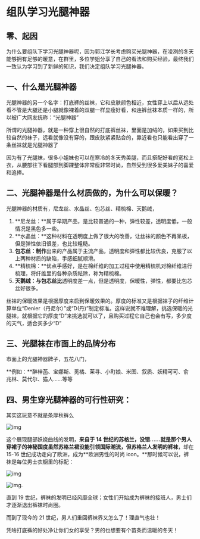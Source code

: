 # 组队学习光腿神器

## 零、起因

为什么要组队下学习光腿神器呢，因为郭江学长考虑购买光腿神器，在凌冽的冬天能够拥有足够的暖意，在群里，多位学姐分享了自己的看法和购买经验，最终我们一致认为学习到了新鲜的知识，我们决定组队学习光腿神器。

## 一、什么是光腿神器

光腿神器的另一个名字：打底裤的丝袜，它和皮肤颜色相近，女性穿上以后从远处看不管是大腿还是小腿就像裸着的双腿一样显瘦好看，和连裤丝袜本质一样的，所以被广大网友统称：“光腿神器”

所谓的光腿神器，就是一种穿上很自然的打底裤丝袜，里面是加绒的，如果买到比较自然的袜子，远看就像没有穿的，跟皮肤紧紧贴合的，靠近看也只能看出穿了一条丝袜就是光腿神器了

因为有了光腿袜，很多小姐妹也可以在寒冷的冬天秀美腿，而且搭配好看的宽松上衣，从腰部往下看腿部到脚踝整体非常瘦非常时尚，自然受到很多爱美妹子的喜爱和追捧。

## 二、光腿神器是什么材质做的，为什么可以保暖？

光腿神器的材质有，尼龙丝、水晶丝、包芯丝、精梳棉、天鹅绒，

1. **尼龙丝：**属于早期产品，是比较普通的一种，弹性较差，透明度低，一般情况是黑色多一些。
2. **水晶丝：**这种材料在透明度上做了很大的改善，让丝袜的颜色不再呆板，但是弹性依旧很差，也比较粗糙。
3. **包芯丝：制作**出来的产品属于主流产品，透明度和弹性都比较优良，克服了以上两种材质的缺陷，手感细腻顺滑。
4. **精梳棉：**优点手感好，是在棉纤维的加工过程中使用精梳机对棉纤维进行梳理，将纤维里的各种杂质祛除，称为精梳棉。
5. **天鹅绒：与包芯丝比**透明度差一点，但是透明度，保暖性，弹性，都要比包芯丝好很多。

丝袜的保暖效果是根据厚度来启到保暖效果的。厚度的标准又是根据袜子的纤维计算单位“Denier（丹尼尔）”或“D(丹)”制定标准。这样说就不难理解，挑选保暖的光腿袜，就根据它的厚度“D”来挑选就可以了，且购买过程它自己也会有写，多少度的天气，适合买多少“D”

## 三、光腿袜在市面上的品牌分布

市面上的光腿神器牌子，五花八门，

**例如：**醉梓菡、宝娜斯、觅橘、茉寻、小町娘、米图、叙质、妖精可可、俞兆林、莫代尔、猫人……等等

## 四、男生穿光腿神器的可行性研究：

其实这玩意不就是条厚秋裤么

![img](https://pica.zhimg.com/80/v2-b59613908e8b5368289604e3b29064be_720w.webp?source=1def8aca)

这个展现腿部妖娆曲线的发明，**来自于 14 世纪的苏格兰，**没错……就是那个男人穿裙子的神秘国度虽然苏格兰裙没能引领国际潮流，但苏格兰人发明的**裤袜**，却在 15-16 世纪成功走向了欧洲，成为**欧洲男性的时尚 icon。**那时候可以说，裤袜是每位男士衣橱里的标配：

![img](https://pica.zhimg.com/80/v2-a569ef426c4460203139cf36fe00d6d1_720w.webp?source=1def8aca)

![img](https://pica.zhimg.com/80/v2-500a548dba9c7e6ff14b10141e5c2d2d_720w.webp?source=1def8aca).

直到 19 世纪，裤袜的发明已经风靡全球；女性们开始成为裤袜的接班人，男士们才逐渐退出裤袜时尚圈。

而到了现今的 21 世纪，男人们重回裤袜界又怎么了！理直气也壮！

凭啥打底裤的好处净让你们女的享受？男的也想要有个苗条而温暖的冬天！